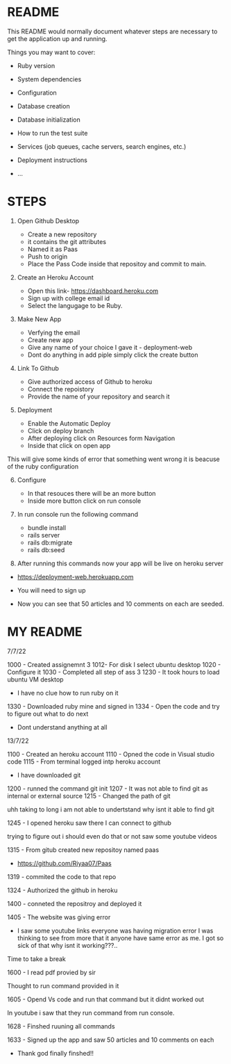 # README

This README would normally document whatever steps are necessary to get the
application up and running.

Things you may want to cover:

* Ruby version

* System dependencies

* Configuration

* Database creation

* Database initialization

* How to run the test suite

* Services (job queues, cache servers, search engines, etc.)

* Deployment instructions

* ...

# STEPS

1. Open Github Desktop
    * Create a new repository 
    * it contains the git attributes
    * Named it as  Paas
    * Push to origin
    * Place the Pass Code inside that repositoy and commit to main.

2. Create an Heroku Account
    * Open this link- https://dashboard.heroku.com
    * Sign up with college email id
    * Select the langugage to be Ruby.

3. Make New App
    * Verfying the email
    * Create new app
    * Give any name of your choice I gave it - deployment-web
    * Dont do anything in add piple simply click the create button

4. Link To Github
    * Give authorized access of Github to heroku
    * Connect the repoistory
    * Provide the name of your repository and search it

5. Deployment
    * Enable the Automatic Deploy
    * Click on deploy branch
    * After deploying click on Resources form Navigation
    * Inside that click on open app

This will give some kinds of error that something went wrong it is beacuse of the ruby configuration

6. Configure
    * In that resouces there will be an more button
    * Inside more button click on run console

7. In run console run the following command
    * bundle install
    * rails server
    * rails db:migrate
    * rails db:seed

8. After running this commands now your app will be live on heroku server

 *  https://deployment-web.herokuapp.com

   * You will need to sign up
   * Now you can see that 50 articles and 10 comments on each are seeded.

# MY README

7/7/22

1000 - Created assignemnt 3 
1012- For disk I select ubuntu desktop
1020 - Configure it
1030 - Completed all step of ass 3
1230 - It took hours to load ubuntu VM desktop 

* I have no clue how to run ruby on it

1330 - Downloaded ruby mine and signed in
1334 - Open the code and try to figure out what to do next

* Dont understand anything at all

13/7/22

1100 - Created an heroku account
1110 - Opned the code in Visual studio code
1115 - From terminal logged intp heroku account

* I have downloaded git

1200 - runned the command git init
1207 - It was not able to find git as internal or external source
1215 - Changed the path of git

uhh taking to long i am not able to undertstand why isnt it able to find git

1245 - I opened heroku saw there I can connect to github

trying to figure out i should even do that or not saw some youtube videos

1315 - From gitub created new repositoy named paas

* https://github.com/Riyaa07/Paas

1319 - commited the code to that repo

1324 - Authorized the github in heroku

1400 - conneted the repositroy and deployed it

1405 - The website was giving error

* I saw some youtube links everyone was having migration error I was thinking to see from more that it anyone have same error as me. I got so sick of that why isnt it working???..

Time to take a break 

1600 - I read pdf provied by sir

Thought to run command provided in it

1605 - Opend Vs code and run that command but it didnt worked out

In youtube i saw that they run command from run console.

1628 - Finshed ruuning all commands

1633 - Signed up the app and saw 50 articles and 10 comments on each

* Thank god finally finshed!!



